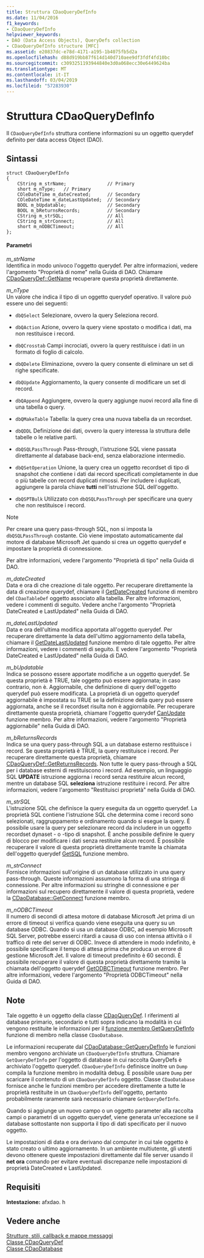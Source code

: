 ```yaml
---
title: Struttura CDaoQueryDefInfo
ms.date: 11/04/2016
f1_keywords:
- CDaoQueryDefInfo
helpviewer_keywords:
- DAO (Data Access Objects), QueryDefs collection
- CDaoQueryDefInfo structure [MFC]
ms.assetid: e20837dc-e78d-4171-a195-1b4075fb5d2a
ms.openlocfilehash: d88d919bb87f614d140d710aee9df3fdf4fd10bc
ms.sourcegitcommit: c3093251193944840e3d0a068ecc30e6449624ba
ms.translationtype: MT
ms.contentlocale: it-IT
ms.lasthandoff: 03/04/2019
ms.locfileid: "57283930"
---
```

# <a name="cdaoquerydefinfo-structure"></a>Struttura CDaoQueryDefInfo

Il `CDaoQueryDefInfo` struttura contiene informazioni su un oggetto querydef definito per data access Object (DAO).

## <a name="syntax"></a>Sintassi

```
struct CDaoQueryDefInfo
{
    CString m_strName;               // Primary
    short m_nType;   // Primary
    COleDateTime m_dateCreated;      // Secondary
    COleDateTime m_dateLastUpdated;  // Secondary
    BOOL m_bUpdatable;               // Secondary
    BOOL m_bReturnsRecords;          // Secondary
    CString m_strSQL;                // All
    CString m_strConnect;            // All
    short m_nODBCTimeout;            // All
};
```

#### <a name="parameters"></a>Parametri

*m_strName*<br/>
Identifica in modo univoco l'oggetto querydef. Per altre informazioni, vedere l'argomento "Proprietà di nome" nella Guida di DAO. Chiamare [CDaoQueryDef::GetName](../../mfc/reference/cdaoquerydef-class.md#getname) recuperare questa proprietà direttamente.

*m_nType*<br/>
Un valore che indica il tipo di un oggetto querydef operativo. Il valore può essere uno dei seguenti:

- `dbQSelect` Selezionare, ovvero la query Seleziona record.

- `dbQAction` Azione, ovvero la query viene spostato o modifica i dati, ma non restituisce i record.

- `dbQCrosstab` Campi incrociati, ovvero la query restituisce i dati in un formato di foglio di calcolo.

- `dbQDelete` Eliminazione, ovvero la query consente di eliminare un set di righe specificate.

- `dbQUpdate` Aggiornamento, la query consente di modificare un set di record.

- `dbQAppend` Aggiungere, ovvero la query aggiunge nuovi record alla fine di una tabella o query.

- `dbQMakeTable` Tabella: la query crea una nuova tabella da un recordset.

- `dbQDDL` Definizione dei dati, ovvero la query interessa la struttura delle tabelle o le relative parti.

- `dbQSQLPassThrough` Pass-through, l'istruzione SQL viene passata direttamente al database back-end, senza elaborazione intermedio.

- `dbQSetOperation` Unione, la query crea un oggetto recordset di tipo di snapshot che contiene i dati dai record specificati completamente in due o più tabelle con record duplicati rimossi. Per includere i duplicati, aggiungere la parola chiave **tutti** nell'istruzione SQL dell'oggetto.

- `dbQSPTBulk` Utilizzato con `dbQSQLPassThrough` per specificare una query che non restituisce i record.

> [!NOTE]
>  Per creare una query pass-through SQL, non si imposta la `dbQSQLPassThrough` costante. Ciò viene impostato automaticamente dal motore di database Microsoft Jet quando si crea un oggetto querydef e impostare la proprietà di connessione.

Per altre informazioni, vedere l'argomento "Proprietà di tipo" nella Guida di DAO.

*m_dateCreated*<br/>
Data e ora di che creazione di tale oggetto. Per recuperare direttamente la data di creazione querydef, chiamare il [GetDateCreated](../../mfc/reference/cdaotabledef-class.md#getdatecreated) funzione di membro del `CDaoTableDef` oggetto associato alla tabella. Per altre informazioni, vedere i commenti di seguito. Vedere anche l'argomento "Proprietà DateCreated e LastUpdated" nella Guida di DAO.

*m_dateLastUpdated*<br/>
Data e ora dell'ultima modifica apportata all'oggetto querydef. Per recuperare direttamente la data dell'ultimo aggiornamento della tabella, chiamare il [GetDateLastUpdated](../../mfc/reference/cdaoquerydef-class.md#getdatelastupdated) funzione membro di tale oggetto. Per altre informazioni, vedere i commenti di seguito. E vedere l'argomento "Proprietà DateCreated e LastUpdated" nella Guida di DAO.

*m_bUpdatable*<br/>
Indica se possono essere apportate modifiche a un oggetto querydef. Se questa proprietà è TRUE, tale oggetto può essere aggiornata; in caso contrario, non è. Aggiornabile, che definizione di query dell'oggetto querydef può essere modificata. La proprietà di un oggetto querydef aggiornabile è impostata su TRUE se la definizione della query può essere aggiornata, anche se il recordset risulta non è aggiornabile. Per recuperare direttamente questa proprietà, chiamare l'oggetto querydef [CanUpdate](../../mfc/reference/cdaoquerydef-class.md#canupdate) funzione membro. Per altre informazioni, vedere l'argomento "Proprietà aggiornabile" nella Guida di DAO.

*m_bReturnsRecords*<br/>
Indica se una query pass-through SQL a un database esterno restituisce i record. Se questa proprietà è TRUE, la query restituisce i record. Per recuperare direttamente questa proprietà, chiamare [CDaoQueryDef::GetReturnsRecords](../../mfc/reference/cdaoquerydef-class.md#getreturnsrecords). Non tutte le query pass-through a SQL per i database esterni di restituiscono i record. Ad esempio, un linguaggio SQL **UPDATE** istruzione aggiorna i record senza restituire alcun record, mentre un database SQL **seleziona** istruzione restituire i record. Per altre informazioni, vedere l'argomento "Restituisci proprietà" nella Guida di DAO.

*m_strSQL*<br/>
L'istruzione SQL che definisce la query eseguita da un oggetto querydef. La proprietà SQL contiene l'istruzione SQL che determina come i record sono selezionati, raggruppamento e ordinamento quando si esegue la query. È possibile usare la query per selezionare record da includere in un oggetto recordset dynaset - o -tipo di snapshot. È anche possibile definire le query di blocco per modificare i dati senza restituire alcun record. È possibile recuperare il valore di questa proprietà direttamente tramite la chiamata dell'oggetto querydef [GetSQL](../../mfc/reference/cdaoquerydef-class.md#getsql) funzione membro.

*m_strConnect*<br/>
Fornisce informazioni sull'origine di un database utilizzato in una query pass-through. Queste informazioni assumono la forma di una stringa di connessione. Per altre informazioni su stringhe di connessione e per informazioni sul recupero direttamente il valore di questa proprietà, vedere la [CDaoDatabase::GetConnect](../../mfc/reference/cdaodatabase-class.md#getconnect) funzione membro.

*m_nODBCTimeout*<br/>
Il numero di secondi di attesa motore di database Microsoft Jet prima di un errore di timeout si verifica quando viene eseguita una query su un database ODBC. Quando si usa un database ODBC, ad esempio Microsoft SQL Server, potrebbe esserci ritardi a causa di uso con intensa attività o il traffico di rete del server di ODBC. Invece di attendere in modo indefinito, è possibile specificare il tempo di attesa prima che produca un errore di gestione Microsoft Jet. Il valore di timeout predefinito è 60 secondi. È possibile recuperare il valore di questa proprietà direttamente tramite la chiamata dell'oggetto querydef [GetODBCTimeout](../../mfc/reference/cdaoquerydef-class.md#getodbctimeout) funzione membro. Per altre informazioni, vedere l'argomento "Proprietà ODBCTimeout" nella Guida di DAO.

## <a name="remarks"></a>Note

Tale oggetto è un oggetto della classe [CDaoQueryDef](../../mfc/reference/cdaoquerydef-class.md). I riferimenti al database primario, secondario e tutti sopra indicano la modalità in cui vengono restituite le informazioni per il [funzione membro GetQueryDefInfo](../../mfc/reference/cdaodatabase-class.md#getquerydefinfo) funzione di membro nella classe `CDaoDatabase`.

Le informazioni recuperate dal [CDaoDatabase::GetQueryDefInfo](../../mfc/reference/cdaodatabase-class.md#getquerydefinfo) le funzioni membro vengono archiviate un `CDaoQueryDefInfo` struttura. Chiamare `GetQueryDefInfo` per l'oggetto di database in cui raccolta QueryDefs è archiviato l'oggetto querydef. `CDaoQueryDefInfo` definisce inoltre un `Dump` compila la funzione membro in modalità debug. È possibile usare `Dump` per scaricare il contenuto di un `CDaoQueryDefInfo` oggetto. Classe `CDaoDatabase` fornisce anche le funzioni membro per accedere direttamente a tutte le proprietà restituite in un `CDaoQueryDefInfo` dell'oggetto, pertanto probabilmente raramente sarà necessario chiamare `GetQueryDefInfo`.

Quando si aggiunge un nuovo campo o un oggetto parameter alla raccolta campi o parametri di un oggetto querydef, viene generata un'eccezione se il database sottostante non supporta il tipo di dati specificato per il nuovo oggetto.

Le impostazioni di data e ora derivano dal computer in cui tale oggetto è stato creato o ultimo aggiornamento. In un ambiente multiutente, gli utenti devono ottenere queste impostazioni direttamente dal file server usando il **net ora** comando per evitare eventuali discrepanze nelle impostazioni di proprietà DateCreated e LastUpdated.

## <a name="requirements"></a>Requisiti

**Intestazione:** afxdao. h

## <a name="see-also"></a>Vedere anche

[Strutture, stili, callback e mappe messaggi](../../mfc/reference/structures-styles-callbacks-and-message-maps.md)<br/>
[Classe CDaoQueryDef](../../mfc/reference/cdaoquerydef-class.md)<br/>
[Classe CDaoDatabase](../../mfc/reference/cdaodatabase-class.md)
